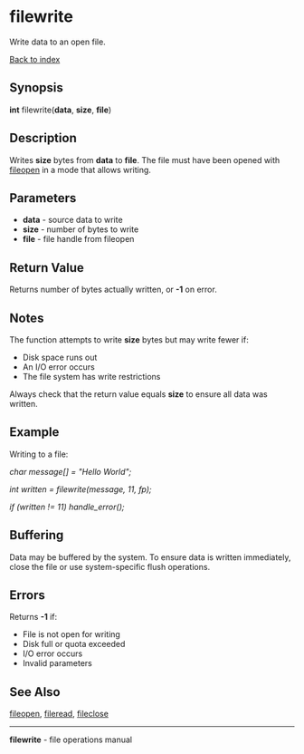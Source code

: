 # filewrite

Write data to an open file.

[Back to index](index.md)

## Synopsis

**int** filewrite(**data**, **size**, **file**)

## Description

Writes **size** bytes from **data** to **file**. The file must have been opened with [fileopen](fileopen.md) in a mode that allows writing.

## Parameters

- **data** - source data to write
- **size** - number of bytes to write
- **file** - file handle from fileopen

## Return Value

Returns number of bytes actually written, or **-1** on error.

## Notes

The function attempts to write **size** bytes but may write fewer if:

- Disk space runs out
- An I/O error occurs
- The file system has write restrictions

Always check that the return value equals **size** to ensure all data was written.

## Example

Writing to a file:

*char message[] = "Hello World";*

*int written = filewrite(message, 11, fp);*

*if (written != 11) handle_error();*

## Buffering

Data may be buffered by the system. To ensure data is written immediately, close the file or use system-specific flush operations.

## Errors

Returns **-1** if:

- File is not open for writing
- Disk full or quota exceeded
- I/O error occurs
- Invalid parameters

## See Also

[fileopen](fileopen.md), [fileread](fileread.md), [fileclose](fileclose.md)

---

**filewrite** - file operations manual